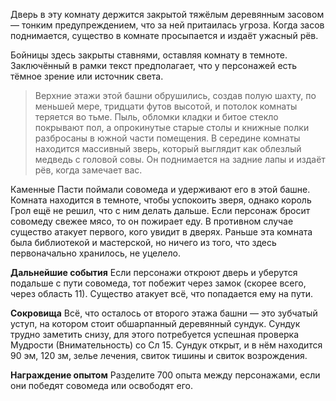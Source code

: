 Дверь в эту комнату держится закрытой тяжёлым деревянным засовом — тонким предупреждением, что за ней притаилась угроза. Когда засов поднимается, существо в комнате просыпается и издаёт ужасный рёв. 

Бойницы здесь закрыты ставнями, оставляя комнату в темноте. Заключённый в рамки текст предполагает, что у персонажей есть тёмное зрение или источник света. 

> Верхние этажи этой башни обрушились, создав полую шахту, по меньшей мере, тридцати футов высотой, и потолок комнаты теряется во тьме. Пыль, обломки кладки и битое стекло покрывают пол, а опрокинутые старые столы и книжные полки разбросаны в южной части помещения. В середине комнаты находится массивный зверь, который выглядит как облезлый медведь с головой совы. Он поднимается на задние лапы и издаёт рёв, когда замечает вас. 

Каменные Пасти поймали совомеда и удерживают его в этой башне. Комната находится в темноте, чтобы успокоить зверя, однако король Грол ещё не решил, что с ним делать дальше. Если персонаж бросит совомеду свежее мясо, то он пожирает еду. В противном случае существо атакует первого, кого увидит в дверях. Раньше эта комната была библиотекой и мастерской, но ничего из того, что здесь первоначально хранилось, не уцелело. 

**Дальнейшие события** Если персонажи откроют дверь и уберутся подальше с пути совомеда, тот побежит через замок (скорее всего, через область 11). Существо атакует всё, что попадается ему на пути. 

**Сокровища** Всё, что осталось от второго этажа башни — это зубчатый уступ, на котором стоит обшарпанный деревянный сундук. Сундук трудно заметить снизу, для этого потребуется успешная проверка Мудрости (Внимательность) со Сл 15. Сундук открыт, и в нём находится 90 эм, 120 зм, зелье лечения, свиток тишины и свиток возрождения. 

**Награждение опытом** Разделите 700 опыта между персонажами, если они победят совомеда или освободят его.